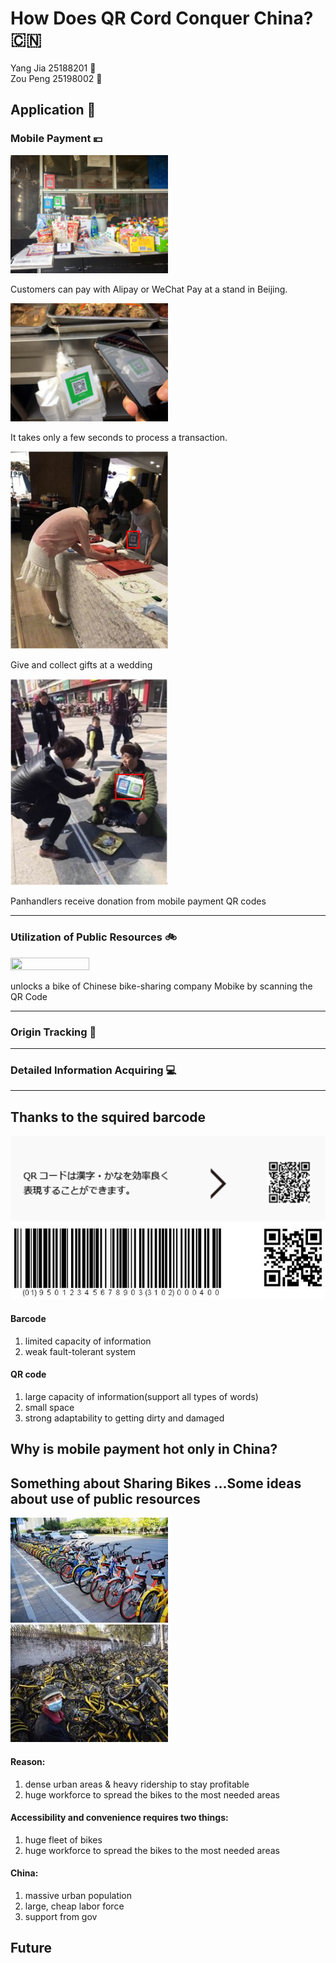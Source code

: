 # How Does QR Cord Conquer China?  :cn:

Yang  Jia 25188201   :girl:   
Zou Peng 25198002 :boy:

## Application :satellite:

### Mobile Payment :yen:

<img src="mhack_pre/1_mobile_pay/commondity_pur/qr-code-1.jpg" width="50%" height="50%">

Customers can pay with Alipay or WeChat Pay at a stand in Beijing.


<img src="mhack_pre/1_mobile_pay/commondity_pur/qr-code-3-1.jpg" width="50%" height="50%">

It takes only a few seconds to process a transaction.

<img src="mhack_pre/1_mobile_pay/pocket_mon/qr_1-4.png" width="50%" height="50%">

Give and collect gifts at a wedding

<img src="mhack_pre/1_mobile_pay/pocket_mon/qr_1-2.png" width="50%" height="50%">

Panhandlers receive donation from mobile payment QR codes 

------

### Utilization of Public Resources :bike:

<img src="mhack_pre/2_utilize_pub_resr/pocket_mon/2.png" width="50%" height="50%">

unlocks a bike of Chinese bike-sharing company Mobike by scanning the QR Code

-----

### Origin Tracking :cow2:
-----

### Detailed Information Acquiring :computer:
-----

## Thanks to the squired barcode 
![](JPQRcode.png)
![](BarQR.jpg)

#### Barcode
1. limited capacity of information
2. weak fault-tolerant system

#### QR code
1. large capacity of information(support all types of words)
2. small space
3. strong adaptability to getting dirty and damaged

## Why is mobile payment hot only in China? 

## Something about Sharing Bikes ...Some ideas about use of public resources
<img src="Bike-sharing.jpg" width="50%" height="50%">
<img src="bike_sharing2.jpg" width="50%" height="50%">

#### Reason:
1.  dense urban areas & heavy ridership to stay profitable
2.  huge workforce to spread the bikes to the most needed areas


#### Accessibility and convenience requires two things:
1. huge fleet of bikes
2. huge workforce to spread the bikes to the most needed areas

#### China:
1. massive urban population
2. large, cheap labor force
3. support from gov



## Future
